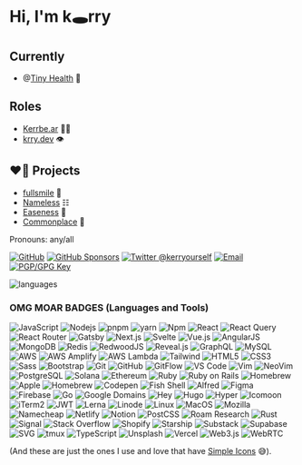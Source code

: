 # Hi, I'm k🕳️rry

## Currently
- @[Tiny Health](https://tinyhealth.com) 🦠

## Roles
- [Kerrbe.ar](https://kerrbe.ar) 🐻‍❄️
- [krry.dev](https://krry.dev) 👁

## ❤️‍🔥 Projects
- [fullsmile](https://fullsmile.world) 🌈
- [Nameless](https://nameless.quest) ☷
- [Easeness](https://easeness.biz) 🌚
- [Commonplace](https://kerrbear.wtf) 📖

Pronouns: any/all

<a href="https://github.com/krry"><img src="https://img.shields.io/github/followers/krry.svg?label=@krry&style=social" alt="GitHub"></a>
<a href="https://github.com/sponsors/krry"><img src="https://img.shields.io/badge/GitHub_Sponsors--_.svg?style=social&logo=github&logoColor=EA4AAA" alt="GitHub Sponsors"></a>
<a href="https://twitter.com/kerryourself" rel="me"> <img src="https://img.shields.io/twitter/follow/kerryourself?label=@kerryourself&style=social" alt="Twitter @kerryourself"></a> <a href="mailto:kerry@atmanaut.me"><img src="https://img.shields.io/badge/email--email?logo=mail.ru&style=social&link&logoColor=000000?link=mailto%3Akerry@atmanaut.me?link=mailto%3Akerry@atmanaut.me" alt="Email"></a> <a rel="pgpkey" href="https://github.com/krry.gpg"><img src="https://img.shields.io/badge/PGP_key--PGP_key?logo=protonmail&style=social&logoColor=000000?link=https%3A%2F%2Fgithub.com%2Fkrry.gpg?link=https%3A%2F%2Fgithub.com%2Fkrry.gpg" alt="PGP/GPG Key"></a>

![languages](https://github-readme-stats.vercel.app/api/top-langs/?username=krry&langs_count=8&layout=compact)

### OMG MOAR BADGES (Languages and Tools)
<!-- A 1000 thanks to https://simpleicons.org/ and https://shields.io/ -->
![JavaScript](https://img.shields.io/badge/-JavaScript-%23F7DF1C?style=flat&logo=Javascript&logoColor=000000)
![Nodejs](https://img.shields.io/badge/-Node.js-339933?style=flat&logo=Node.js&logoColor=ffffff)
![pnpm](https://img.shields.io/badge/-pnpm-F69220?style=flat&logo=Pnpm&logoColor=ffffff)
![yarn](https://img.shields.io/badge/-yarn-CB3837?style=flat&logo=Yarn&logoColor=ffffff)
![Npm](https://img.shields.io/badge/-npm-CB3837?style=flat&logo=Npm&logoColor=ffffff)
![React](https://img.shields.io/badge/-React-61DAFB?style=flat&logo=React&logoColor=000000)
![React Query](https://img.shields.io/badge/-React%20Query-FF4154?style=flat&logo=Reactquery&logoColor=ffffff)
![React Router](https://img.shields.io/badge/-React%20Router-CA4245?style=flat&logo=Reactrouter&logoColor=ffffff)
![Gatsby](https://img.shields.io/badge/-Gatsby-663399?style=flat&logo=Gatsby&logoColor=ffffff)
![Next.js](https://img.shields.io/badge/-Next.js-000000?style=flat&logo=Next.js&logoColor=ffffff)
![Svelte](https://img.shields.io/badge/-Svelte-ff3e00?style=flat&logo=Svelte&logoColor=ffffff)
![Vue.js](https://img.shields.io/badge/-VueJS-4FC08D?style=flat&logo=Vue.js&logoColor=ffffff)
![AngularJS](https://img.shields.io/badge/-AngularJS-e23237?style=flat&logo=Angularjs&logoColor=ffffff)
![MongoDB](https://img.shields.io/badge/-MongoDB-47A248?style=flat&logo=Mongodb&logoColor=FFFFFF)
![Redis](https://img.shields.io/badge/-Redis-DC382D?style=flat&logo=Redis&logoColor=FFFFFF)
![RedwoodJS](https://img.shields.io/badge/-RedwoodJS-BF4722?style=flat&logo=RedwoodJS&logoColor=FFFFFF)
![Reveal.js](https://img.shields.io/badge/-Reveal.js-F2E142?style=flat&logo=Reveal.js&logoColor=ffffff)
![GraphQL](https://img.shields.io/badge/-GraphQL-e632ad?style=flat&logo=Graphql&logoColor=ffffff)
![MySQL](https://img.shields.io/badge/-MySQL-4479A1?style=flat&logo=Mysql&logoColor=ffffff)
![AWS](https://img.shields.io/badge/-AWS-232f3e?style=flat&logo=Amazonaws&logoColor=ffffff)
![AWS Amplify](https://img.shields.io/badge/-AWS%20Amplify-FF9900?style=flat&logo=Awsamplify&logoColor=ffffff)
![AWS Lambda](https://img.shields.io/badge/-AWS%20Lambda-FF9900?style=flat&logo=Awslambda&logoColor=ffffff)
![Tailwind](https://img.shields.io/badge/-Tailwind-06B6D4?style=flat&logo=Tailwindcss&logoColor=FFFFFF)
![HTML5](https://img.shields.io/badge/-HTML5-%23E44D27?style=flat&logo=Html5&logoColor=ffffff)
![CSS3](https://img.shields.io/badge/-CSS3-%231572B6?style=flat&logo=Css3)
![Sass](https://img.shields.io/badge/-Sass-%23CC6699?style=flat&logo=Sass&logoColor=ffffff)
![Bootstrap](https://img.shields.io/badge/-Bootstrap-563D7C?style=flat&logo=Bootstrap&logoColor=ffffff)
![Git](https://img.shields.io/badge/-Git-%23F05032?style=flat&logo=Git&logoColor=%23ffffff)
![GitHub](https://img.shields.io/badge/-GitHub-181717?style=flat&logo=Github)
![GitFlow](https://img.shields.io/badge/-gitflow-05a698?&logo=Git&logoColor=ffffff)
![VS Code](http://img.shields.io/badge/-VS%20Code-007ACC?style=flat&logo=Visual-studio-code&logoColor=ffffff)
![Vim](http://img.shields.io/badge/-Vim-009930?style=flat&logo=Vim&logoColor=ffffff)
![NeoVim](http://img.shields.io/badge/-neovim-57A143?style=flat&logo=Neovim&logoColor=ffffff)
![PostgreSQL](https://img.shields.io/badge/-PostgreSQL-336791?style=flat&logo=Postgresql&logoColor=ffffff)
![Solana](https://img.shields.io/badge/dynamic/-Solana-8c4ef6?style=flat&logo=Solana&logoColor=ffffff)
![Ethereum](https://img.shields.io/badge/-Ethereum-5d638b?style=flat&logo=Ethereum&logoColor=ffffff)
![Ruby](https://img.shields.io/badge/-Ruby-880f07?style=flat&logo=Ruby&logoColor=ffffff)
![Ruby on Rails](https://img.shields.io/badge/-Ruby%20on%20Rails-cd0000?style=flat&logo=Rubyonrails&logoColor=ffffff)
![Homebrew](https://img.shields.io/badge/-Homebrew-FBB040?style=flat&logo=Homebrew&logoColor=000000)
![Apple](https://img.shields.io/badge/-Apple-000000?style=flat&logo=Apple&logoColor=ffffff)
![Homebrew](https://img.shields.io/badge/-PostgreSQL-336791?style=flat&logo=Postgresql&logoColor=ffffff)
![Codepen](https://img.shields.io/badge/-Codepen-%231572B6?style=flat&logo=Codepen)
![Fish Shell](https://img.shields.io/badge/-Fish%20Shell-4a9bc8?style=flat&logo=Fish&logoColor=ffffff)
![Alfred](https://img.shields.io/badge/-Alfred-5c1f87?style=flat&logo=Alfred&logoColor=ffffff)
![Figma](https://img.shields.io/badge/-Figma-f24e1e?style=flat&logo=Figma&logoColor=ffffff)
![Firebase](https://img.shields.io/badge/-Firebase-FFCA28?style=flat&logo=Firebase&logoColor=ffffff)
![Go](https://img.shields.io/badge/-Go-00ADD8?style=flat&logo=Go&logoColor=ffffff)
![Google Domains](https://img.shields.io/badge/-Google%20Domains-4285F4?style=flat&logo=Googledomains&logoColor=ffffff)
![Hey](https://img.shields.io/badge/-Hey-5522FA?style=flat&logo=Hey&logoColor=ffffff)
![Hugo](https://img.shields.io/badge/-Hugo-FF4088?style=flat&logo=Hugo&logoColor=ffffff)
![Hyper](https://img.shields.io/badge/-Hyper-000000?style=flat&logo=Hyper&logoColor=ffffff)
![Icomoon](https://img.shields.io/badge/-Icomoon-825794?style=flat&logo=Icomoon&logoColor=ffffff)
![iTerm2](https://img.shields.io/badge/-iTerm2-000000?style=flat&logo=Iterm2&logoColor=ffffff)
![JWT](https://img.shields.io/badge/-JWT-000000?style=flat&logo=Jsonwebtokens&logoColor=ffffff)
![Lerna](https://img.shields.io/badge/-Lerna-2f0268?style=flat&logo=Lerna&logoColor=ffffff)
![Linode](https://img.shields.io/badge/-Linode-00A95C?style=flat&logo=Linode&logoColor=ffffff)
![Linux](https://img.shields.io/badge/-Linux-FCC624?style=flat&logo=Linux&logoColor=ffffff)
![MacOS](https://img.shields.io/badge/-MacOS-000000?style=flat&logo=Macos&logoColor=ffffff)
![Mozilla](https://img.shields.io/badge/-Mozilla-00000?style=flat&logo=Mozilla&logoColor=ffffff)
![Namecheap](https://img.shields.io/badge/-Namecheap-DE3723?style=flat&logo=Namecheap&logoColor=ffffff)
![Netlify](https://img.shields.io/badge/-Netlify-00C7B7?style=flat&logo=Netlify&logoColor=ffffff)
![Notion](https://img.shields.io/badge/-Notion-000000?style=flat&logo=Notion&logoColor=ffffff)
![PostCSS](https://img.shields.io/badge/-PostCSS-DD3A0A?style=flat&logo=Postcss&logoColor=ffffff)
![Roam Research](https://img.shields.io/badge/-Roam%20Research-343A40?style=flat&logo=Roamresearch&logoColor=ffffff)
![Rust](https://img.shields.io/badge/-Rust-f46623?style=flat&logo=Rust&logoColor=ffffff)
![Signal](https://img.shields.io/badge/-Signal-3A76F0?style=flat&logo=Signal&logoColor=ffffff)
![Stack Overflow](https://img.shields.io/badge/-Stack%20Overflow-F58025?style=flat&logo=Stackoverflow&logoColor=ffffff)
![Shopify](https://img.shields.io/badge/-Shopify-7AB55C?style=flat&logo=Shopify&logoColor=ffffff)
![Starship](https://img.shields.io/badge/-Starship-DD0B78?style=flat&logo=Starship&logoColor=ffffff)
![Substack](https://img.shields.io/badge/-Substack-FF6719?style=flat&logo=Substack&logoColor=ffffff)
![Supabase](https://img.shields.io/badge/-Supabase-3ECF8E?style=flat&logo=Supabase&logoColor=ffffff)
![SVG](https://img.shields.io/badge/-SVG-FFB13B?style=flat&logo=SVG&logoColor=ffffff)
![tmux](https://img.shields.io/badge/-tmux-1BB91F?style=flat&logo=tmux&logoColor=ffffff)
![TypeScript](https://img.shields.io/badge/-TypeScript-3178C6?style=flat&logo=TypeScript&logoColor=ffffff)
![Unsplash](https://img.shields.io/badge/-Unsplash-000000?style=flat&logo=Unsplash&logoColor=ffffff)
![Vercel](https://img.shields.io/badge/-Vercel-000000?style=flat&logo=Vercel&logoColor=ffffff)
![Web3.js](https://img.shields.io/badge/-Web3.js-F16822?style=flat&logo=Web3.js&logoColor=ffffff)
![WebRTC](https://img.shields.io/badge/-WebRTC-333333?style=flat&logo=WebRTC&logoColor=ffffff)

(And these are just the ones I use and love that have [Simple Icons](https://simpleicons.org/) 😅).

